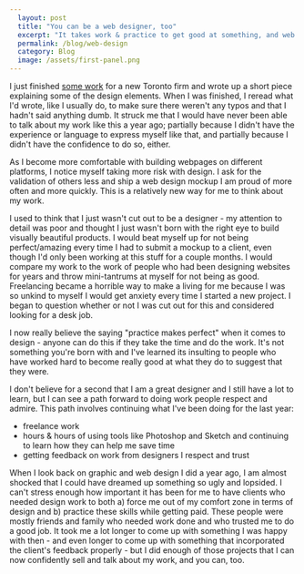 ```yaml
---
  layout: post
  title: "You can be a web designer, too"
  excerpt: "It takes work & practice to get good at something, and web design is no different. It took me a long time to realize that."
  permalink: /blog/web-design
  category: Blog
  image: /assets/first-panel.png
---
```


I just finished <a href="/work/upstream-group">some work</a> for a new Toronto firm and wrote up a short piece explaining some of the design elements. When I was finished, I reread what I'd wrote, like I usually do, to make sure there weren't any typos and that I hadn't said anything dumb. It struck me that I would have never been able to talk about my work like this a year ago; partially because I didn't have the experience or language to express myself like that, and partially because I didn't have the confidence to do so, either. 

As I become more comfortable with building webpages on different platforms, I notice myself taking more risk with design. I ask for the validation of others less and ship a web design mockup I am proud of more often and more quickly. This is a relatively new way for me to think about my work.

I used to think that I just wasn't cut out to be a designer - my attention to detail was poor and thought I just wasn't born with the right eye to build visually beautiful products. I would beat myself up for not being perfect/amazing every time I had to submit a mockup to a client, even though I'd only been working at this stuff for a couple months. I would compare my work to the work of people who had been designing websites for years and throw mini-tantrums at myself for not being as good. Freelancing became a horrible way to make a living for me because I was so unkind to myself I would get anxiety every time I started a new project. I began to question whether or not I was cut out for this and considered looking for a desk job.

I now really believe the saying "practice makes perfect" when it comes to design - anyone can do this if they take the time and do the work. It's not something you're born with and I've learned its insulting to people who have worked hard to become really good at what they do to suggest that they were.

I don't believe for a second that I am a great designer and I still have a lot to learn, but I can see a path forward to doing work people respect and admire. This path involves continuing what I've been doing for the last year: 

  + freelance work 
  + hours & hours of using tools like Photoshop and Sketch and continuing to learn how they can help me save time
  + getting feedback on work from designers I respect and trust


When I look back on graphic and web design I did a year ago, I am almost shocked that I could have dreamed up something so ugly and lopsided. I can't stress enough how important it has been for me to have clients who needed design work to both a) force me out of my comfort zone in terms of design and b) practice these skills while getting paid. These people were mostly friends and family who needed work done and who trusted me to do a good job. It took me a lot longer to come up with something I was happy with then - and even longer to come up with something that incorporated the client's feedback properly - but I did enough of those projects that I can now confidently sell and talk about my work, and you can, too. 
